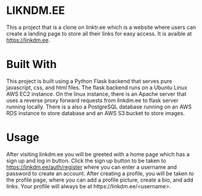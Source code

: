 # LIKNDM.EE

This a project that is a clone on linktr.ee which is a website where users can create a landing page to store all their links for easy access. It is avaible at https://linkdm.ee. 

# Built With

This project is built using a Python Flask backend that serves pure javascript, css, and html files. The flask backend runs on a Ubuntu Linux AWS EC2 instance. On the linux instance, there is an Apache server that uses a reverse proxy forward requests from linkdm.ee to flask server running locally. There is a also a PostgreSQL database running on an AWS RDS instance to store database and an AWS S3 bucket to store images.

# Usage

After visiting linkdm.ee you will be greeted with a home page which has a sign up and log in button. Click the sign up button to be taken to https://linkdm.ee/auth/register where you can enter a username and password to create an account. After creating a profile, you will be taken to the profile page, where you can add a profile picture, create a bio, and add links. Your profile will always be at ht<span>tps://<span>linkdm.ee/\<username\>.


